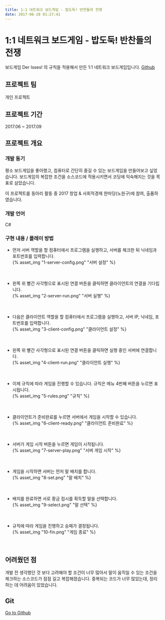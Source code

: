 ```yaml
---
title: 1:1 네트워크 보드게임 - 밥도둑! 반찬들의 전쟁
date: 2017-06-28 01:27:41
---
```


# 1:1 네트워크 보드게임 - 밥도둑! 반찬들의 전쟁
보드게임 Der Isses! 의 규칙을 적용해서 만든 1:1 네트워크 보드게임입니다.
[Github](https://github.com/ch-4ml/a-war-of-side-dishes)

## 프로젝트 팀
개인 프로젝트

## 프로젝트 기간
2017.06 ~ 2017.09

## 프로젝트 개요

### 개발 동기
평소 보드게임을 좋아했고, 컴퓨터로 간단히 즐길 수 있는 보드게임을 만들어보고 싶었습니다.
보드게임의 복잡한 조건을 소스코드에 적용시키면서 코딩에 익숙해지는 것을 목표로 삼았습니다. 

이 프로젝트를 동아리 활동 중 2017 창업 & 사회적경제 한마당(노원구)에 참여, 출품하였습니다.

### 개발 언어
C#

### 구현 내용 / 플레이 방법
- 먼저 서버 역할을 할 컴퓨터에서 프로그램을 실행하고, 서버를 체크한 뒤 닉네임과 포트번호를 입력합니다. <br>
{% asset_img "1-server-config.png" "서버 설정" %} <br><br><br>

- 왼쪽 위 빨간 사각형으로 표시된 연결 버튼을 클릭하면 클라이언트의 연결을 기다립니다. <br>
{% asset_img "2-server-run.png" "서버 실행" %} <br><br><br>

- 다음은 클라이언트 역할을 할 컴퓨터에서 프로그램을 실행하고, 서버 IP, 닉네임, 포트번호를 입력합니다. <br>
{% asset_img "3-client-config.png" "클라이언트 설정" %} <br><br><br>

- 왼쪽 위 빨간 사각형으로 표시된 연결 버튼을 클릭하면 실행 중인 서버에 연결합니다. <br>
{% asset_img "4-client-run.png" "클라이언트 실행" %} <br><br><br>

- 이제 규칙에 따라 게임을 진행할 수 있습니다. 규칙은 메뉴 4번째 버튼을 누르면 표시됩니다. <br>
{% asset_img "5-rules.png" "규칙" %} <br><br><br>

- 클라이언트가 준비완료를 누르면 서버에서 게임을 시작할 수 있습니다.<br>
{% asset_img "6-client-ready.png" "클라이언트 준비완료" %} <br><br><br>

- 서버가 게임 시작 버튼을 누르면 게임이 시작됩니다. <br>
{% asset_img "7-server-play.png" "서버 게임 시작" %} <br><br><br>

- 게임을 시작하면 서버는 먼저 말 배치를 합니다.<br>
{% asset_img "8-set.png" "말 배치" %} <br><br><br>

- 배치를 완료하면 서로 황금 접시를 획득할 말을 선택합니다.<br>
{% asset_img "9-select.png" "말 선택" %} <br><br><br>

- 규칙에 따라 게임을 진행하고 승패가 결정됩니다.<br>
{% asset_img "10-fin.png" "게임 종료" %} <br><br><br>

## 어려웠던 점
개발 전 생각했던 것 보다 고려해야 할 조건이 너무 많아서 말이 움직일 수 있는 조건을 체크하는 소스코드가 점점 길고 복잡해졌습니다. 중복되는 코드가 너무 많았는데, 정리하는 데 어려움이 있었습니다.

## Git
[Go to Github](https://github.com/ch-4ml/a-war-of-side-dishes)